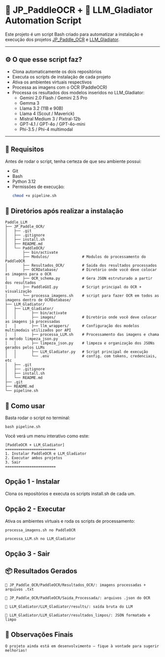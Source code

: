 # 🧠 JP_PaddleOCR + 🤖 LLM_Gladiator Automation Script

Este projeto é um script Bash criado para automatizar a instalação e execução dos projetos [JP_Paddle_OCR](https://github.com/Atn4s/JP_Paddle_OCR) e [LLM_Gladiator](https://github.com/Atn4s/LLM_Gladiator).

---

## ⚙️ O que esse script faz?

- Clona automaticamente os dois repositórios
- Executa os scripts de instalação de cada projeto
- Ativa os ambientes virtuais respectivos
- Processa as imagens com o OCR (PaddleOCR)
- Processa os resultados dos modelos inseridos no LLM_Gladiator:
  - Gemini 2.0 Flash / Gemini 2.5 Pro
  - Gemma 3
  - Llama 3.2 (11B e 90B)
  - Llama 4 (Scout / Maverick)
  - Mistral Medium 3 / Pixtral-12b
  - GPT-4.1 / GPT-4o / GPT-4o-mini
  - Phi-3.5 / Phi-4 multimodal
---

## 🧾 Requisitos

Antes de rodar o script, tenha certeza de que seu ambiente possui:

- Git
- Bash 
- Python 3.12
- Permissões de execução:  
  ```bash
  chmod +x pipeline.sh


## 📂 Diretórios após realizar a instalação

```
Paddle_LLM
├── JP_Paddle_OCR/
│   ├── .git
│   ├── .gitignore
│   ├── install.sh
│   ├── README.md
│   └── PaddleOCR/     
│       ├── bin/activate
│       ├── Modulos/               # Modulos do processamento do PaddleOCR
│       ├── Resultados_OCR/        # Saida dos resultados processados
│       ├── OCRDatabase/           # Diretório onde você deve colocar as imagens para o OCR
│       ├── OCR_schema.py          # Gera JSON estruturado a partir dos resultados
│       ├── PaddleGUI.py           # Script principal do OCR + visualização 
│       └── processa_imagens.sh    # script para fazer OCR em todos as imagens dentro de OCRDatabase/ 
├── LLM_Gladiator/
│   ├── LLM_Gladiator/
│   │       ├── bin/activate
│   │       ├── images/            # Diretório onde você deve colocar as imagens já processadas
│   │       ├── llm_wrappers/      # Configuração dos modelos multimodais utilizados por API
│   │       ├── processa_LLM.sh    # Processamento das imagens e chama o metodo limpeza_json.py
│   │       ├── limpeza_json.py    # limpeza e organização dos JSONs gerados pelos LLMs
│   │       ├── LLM_Gladiator.py   # Script principal de execução
│   │       └── .env               # config. com tokens, credenciais, etc
│   ├── .git
│   ├── .gitignore
│   ├── install.sh
│   └── README.md       
├── .git
├── README.md
└── pipeline.sh
```


## 🚀 Como usar

Basta rodar o script no terminal:

```bash pipeline.sh```

Você verá um menu interativo como este:

```
[PaddleOCR + LLM_Gladiator]
=======================
1. Instalar PaddleOCR e LLM_Gladiator
2. Executar ambos projetos
3. Sair
=======================
```


## Opção 1 - Instalar

Clona os repositórios e executa os scripts install.sh de cada um.


## Opção 2 - Executar

Ativa os ambientes virtuais e roda os scripts de processamento:

    processa_imagens.sh no PaddleOCR

    processa_LLM.sh no LLM_Gladiator

## Opção 3 - Sair


## 📦 Resultados Gerados

    📁 JP_Paddle_OCR/PaddleOCR/Resultados_OCR/: imagens processadas + arquivos .txt

    📁 JP_Paddle_OCR/PaddleOCR/Saida_Processada/: arquivos .json do OCR

    📁 LLM_Gladiator/LLM_Gladiator/results/: saída bruta do LLM

    📁 LLM_Gladiator/LLM_Gladiator/resultados_limpos/: JSON formatado e limpo

## 📌 Observações Finais

    O projeto ainda está em desenvolvimento — fique à vontade para sugerir melhorias!    
